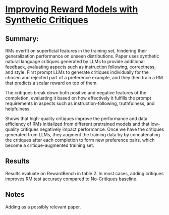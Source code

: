 # [Improving Reward Models with Synthetic Critiques](https://arxiv.org/abs/2405.20850)

## Summary: 

RMs overfit on superficial features in the training set, hindering their generalization performance on unseen distributions.
Paper uses synthetic natural language critiques generated by LLMs to provide additional feedback, evaluating aspects such as instruction following, correctness, and style. 
First prompt LLMs to generate critiques individually for the chosen and rejected part of a preference example, and they then train a RM that predicts a scalar reward on top of them. 

The critiques break down both positive and negative features of the completion, evaluating it based on how effectively it fulfills the prompt requirements in aspects such as instruction-following, truthfulness, and helpfulness.

Shows that high-quality critiques improve the performance and data efficiency of RMs initialized from different pretrained models and that low-quality critiques negatively impact performance.
Once we have the critiques generated from LLMs, they augment the training data by by concatenating the critiques after each completion to form new preference pairs, which become a critique-augmented training set. 

## Results

Results evaluate on RewardBench in table 2. In most cases, adding critiques improves RM test accuracy compared to No-Critiques baseline. 

## Notes
Adding as a possibly relevant paper. 
